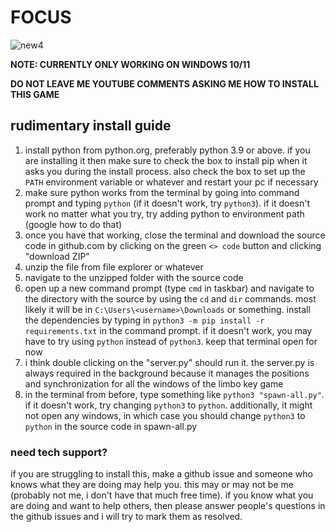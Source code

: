 # FOCUS

![new4](https://github.com/quasar098/limbos32/assets/70716985/36bfe28d-9616-4ee0-bc10-96d762f61105)

**NOTE: CURRENTLY ONLY WORKING ON WINDOWS 10/11**

**DO NOT LEAVE ME YOUTUBE COMMENTS ASKING ME HOW TO INSTALL THIS GAME**

## rudimentary install guide

1) install python from python.org, preferably python 3.9 or above. if you are installing it then make sure to check the box to install pip when it asks you during the install process. also check the box to set up the `PATH` environment variable or whatever and restart your pc if necessary
2) make sure python works from the terminal by going into command prompt and typing `python` (if it doesn't work, try `python3`). if it doesn't work no matter what you try, try adding python to environment path (google how to do that)
3) once you have that working, close the terminal and download the source code in github.com by clicking on the green `<> code` button and clicking "download ZIP"
4) unzip the file from file explorer or whatever
5) navigate to the unzipped folder with the source code
6) open up a new command prompt (type `cmd` in taskbar) and navigate to the directory with the source by using the `cd` and `dir` commands. most likely it will be in `C:\Users\<username>\Downloads` or something. install the dependencies by typing in `python3 -m pip install -r requirements.txt` in the command prompt. if it doesn't work, you may have to try using `python` instead of `python3`. keep that terminal open for now
7) i think double clicking on the "server.py" should run it. the server.py is always required in the background because it manages the positions and synchronization for all the windows of the limbo key game
8) in the terminal from before, type something like `python3 "spawn-all.py"`. if it doesn't work, try changing `python3` to `python`. additionally, it might not open any windows, in which case you should change `python3` to `python` in the source code in spawn-all.py

### need tech support?

if you are struggling to install this, make a github issue and someone who knows what they are doing may help you. this may or may not be me (probably not me, i don't have that much free time). if you know what you are doing and want to help others, then please answer people's questions in the github issues and i will try to mark them as resolved.
